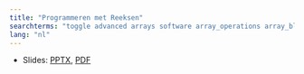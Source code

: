 ```yaml
---
title: "Programmeren met Reeksen"
searchterms: "toggle advanced arrays software array_operations array_block read write programmeren_met_reeksen"
lang: "nl"
---
```

 <ul>
 <li class="ng-binding">Slides:
 <a href="translations/nl/advanced/Arrays.pptx">PPTX</a>,
 <a href="translations/nl/advanced/Arrays.pdf">PDF</a>
 </li>
 </ul>
